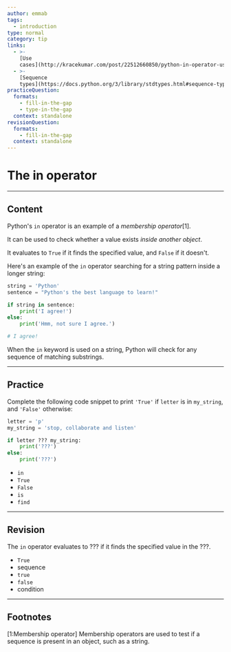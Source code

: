 ```yaml
---
author: emmab
tags:
  - introduction
type: normal
category: tip
links:
  - >-
    [Use
    cases](http://kracekumar.com/post/22512660850/python-in-operator-use-cases){website}
  - >-
    [Sequence
    types](https://docs.python.org/3/library/stdtypes.html#sequence-types-list-tuple-range){website}
practiceQuestion:
  formats:
    - fill-in-the-gap
    - type-in-the-gap
  context: standalone
revisionQuestion:
  formats:
    - fill-in-the-gap
  context: standalone
---
```


# The in operator


---

## Content

Python's `in` operator is an example of a *membership operator*[1]. 

It can be used to check whether a value exists *inside another object*.

It evaluates to `True` if it finds the specified value, and `False` if it doesn't.

Here's an example of the `in` operator searching for a string pattern inside a longer string:

```python
string = 'Python'
sentence = "Python's the best language to learn!"

if string in sentence:
    print('I agree!')
else:
    print('Hmm, not sure I agree.')

# I agree!
```

When the `in` keyword is used on a string, Python will check for any sequence of matching substrings.


---

## Practice

Complete the following code snippet to print `'True'` if `letter` is in `my_string`, and `'False'` otherwise:

```python
letter = 'p'
my_string = 'stop, collaborate and listen'

if letter ??? my_string:
    print('???')
else:
    print('???')
```

- `in`
- `True`
- `False`
- `is`
- `find`


---

## Revision

The `in` operator evaluates to ??? if it finds the specified value in the ???.

- `True`
- sequence
- `true`
- `false`
- condition


---

## Footnotes

[1:Membership operator]
Membership operators are used to test if a sequence is present in an object, such as a string.
 
